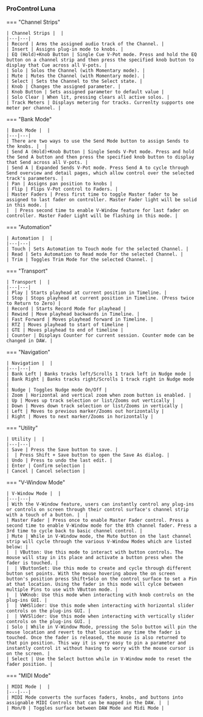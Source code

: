 #

### ProControl Luna

=== "Channel Strips"

    | Channel Strips |  |
    |---|---|
    | Record | Arms the assigned audio track of the Channel. |
    | Insert | Assigns plug-in mode to knobs. |
    | EQ (Hold)+Knob Button | Single Cue V-Pot mode. Press and hold the EQ button on a channel strip and then press the specified knob button to display that Cue across all V-pots. |
    | Solo | Solos the Channel (with Momentary mode). |
    | Mute | Mutes the Channel (with Momentary mode). |
    | Select | Sets the Channel to the Select state. |
    | Knob | Changes the assigned parameter. |
    | Knob Button | Sets assigned parameter to default value |
    | Solo Clear | When lit, pressing clears all active solos. |
    | Track Meters | Displays metering for tracks. Currenlty supports one meter per channel. |

=== "Bank Mode"

    | Bank Mode |  |
    |---|---|
    | There are two ways to use the Send Mode button to assign Sends to the knobs. |  |
    | Send A (Hold)+Knob Button | Single Sends V-Pot mode. Press and hold the Send A button and then press the specified knob button to display that Send across all V-pots. |
    | Send A | Expanded Sends V-Pot mode. Press Send A to cycle through Send overview and detail pages, which allow control over the selected track's parameters. |
    | Pan | Assigns pan position to knobs |
    | Flip | Flips V-Pot control to Faders. |
    | Master Faders | Press first time to toggle Master fader to be assigned to last fader on controller. Master Fader light will be solid in this mode. |
    |  | Press second time to enable V-Window feature for last fader on controller. Master Fader Light will be flashing in this mode. |

=== "Automation"

    | Automation |  |
    |---|---|
    | Touch | Sets Automation to Touch mode for the selected Channel. |
    | Read | Sets Automation to Read mode for the selected Channel. |
    | Trim | Toggles Trim Mode for the selected Channel. |

=== "Transport"

    | Transport |  |
    |---|---|
    | Play | Starts playhead at current position in Timeline. |
    | Stop | Stops playhead at current position in Timeline. (Press twice to Return to Zero) |
    | Record | Starts Record Mode for playhead |
    | Rewind | Move playhead backwards in Timeline. |
    | Fast Forward | Moves playhead forward in Timeline. |
    | RTZ | Moves playhead to start of timeline |
    | GTE | Moves playhead to end of timeline |
    | Counter | Displays Counter for current session. Counter mode can be changed in DAW. |

=== "Navigation"

    | Navigation |  |
    |---|---|
    | Bank Left | Banks tracks left/Scrolls 1 track left in Nudge mode |
    | Bank Right | Banks tracks right/Scrolls 1 track right in Nudge mode |
    | Nudge | Toggles Nudge mode On/Off |
    | Zoom | Horizontal and vertical zoom when zoom button is enabled. |
    | Up | Moves up track selection or list/Zooms out vertically |
    | Down | Moves down track selection or list/Zooms in vertically |
    | Left | Moves to previous marker/Zooms out horizontally |
    | Right | Moves to next marker/Zooms in horizontally |

=== "Utility"

    | Utility |  |
    |---|---|
    | Save | Press the Save button to save. |
    |  | Press Shift + Save button to open the Save As dialog. |
    | Undo | Press to undo the last edit. |
    | Enter | Confirm selection |
    | Cancel | Cancel selection |

=== "V-Window Mode"

    | V-Window Mode |  |
    |---|---|
    | With the V-Window feature, users can instantly control any plug-ins or controls on screen through their control surface's channel strip with a touch of a button. |  |
    | Master Fader | Press once to enable Master Fader control. Press a second time to enable V-Window mode for the 8th channel fader. Press a 3rd time to cycle back to basic channel control. |
    | Mute | While in V-Window mode, the Mute button on the last channel strip will cycle through the various V-Window Modes which are listed below: |
    |  | VButton: Use this mode to interact with button controls. The mouse will stay in its place and activate a button press when the fader is touched. |
    |  | VButtonSet: Use this mode to create and cycle through different button set points. With the mouse hovering above the on screen button's position press Shift+Solo on the control surface to set a Pin at that location. Using the fader in this mode will cylce between multiple Pins to use with VButton mode. |
    |  | VWKnob: Use this mode when interacting with knob controls on the plug-ins GUI. |
    |  | VWHSlider: Use this mode when interacting with horizontal slider controls on the plug-ins GUI. |
    |  | VWVSlider: Use this mode when interacting with vertically slider controls on the plug-ins GUI. |
    | Solo | While in V-Window Mode, pressing the Solo button will pin the mouse location and revert to that location any time the fader is touched. Once the fader is released, the mouse is also returned to that pin position. This way it is very easy to pin a parameter and instantly control it without having to worry with the mouse cursor is on the screen. |
    | Select | Use the Select button while in V-Window mode to reset the fader position. |

=== "MIDI Mode"

    | MIDI Mode |  |
    |---|---|
    | MIDI Mode converts the surfaces faders, knobs, and buttons into assignable MIDI Controls that can be mapped in the DAW. |  |
    | Mon/0 | Toggles surface between DAW Mode and Midi Mode |